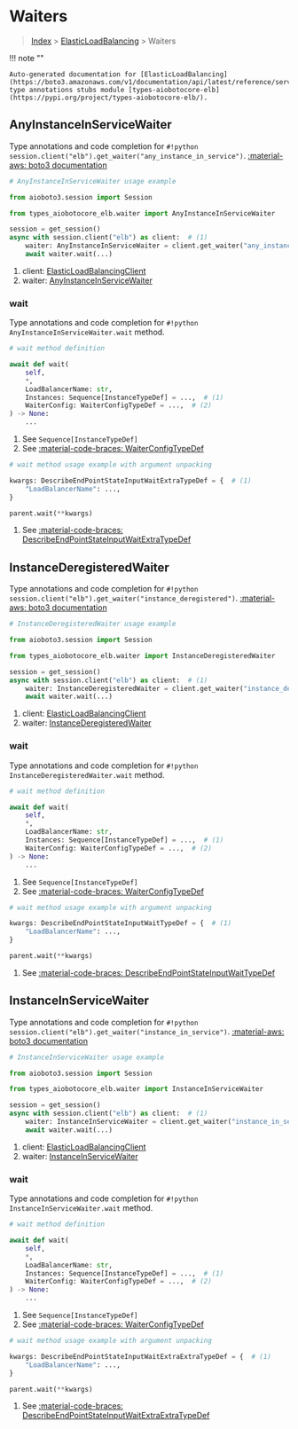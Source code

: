 # Waiters

> [Index](../README.md) > [ElasticLoadBalancing](./README.md) > Waiters

!!! note ""

    Auto-generated documentation for [ElasticLoadBalancing](https://boto3.amazonaws.com/v1/documentation/api/latest/reference/services/elb.html#elasticloadbalancing)
    type annotations stubs module [types-aiobotocore-elb](https://pypi.org/project/types-aiobotocore-elb/).

## AnyInstanceInServiceWaiter

Type annotations and code completion for `#!python session.client("elb").get_waiter("any_instance_in_service")`.
[:material-aws: boto3 documentation](https://boto3.amazonaws.com/v1/documentation/api/latest/reference/services/elb/waiter/AnyInstanceInService.html#ElasticLoadBalancing.Waiter.AnyInstanceInService)

```python
# AnyInstanceInServiceWaiter usage example

from aioboto3.session import Session

from types_aiobotocore_elb.waiter import AnyInstanceInServiceWaiter

session = get_session()
async with session.client("elb") as client:  # (1)
    waiter: AnyInstanceInServiceWaiter = client.get_waiter("any_instance_in_service")  # (2)
    await waiter.wait(...)
```

1. client: [ElasticLoadBalancingClient](./client.md)
2. waiter: [AnyInstanceInServiceWaiter](./waiters.md#anyinstanceinservicewaiter)


### wait

Type annotations and code completion for `#!python AnyInstanceInServiceWaiter.wait` method.

```python
# wait method definition

await def wait(
    self,
    *,
    LoadBalancerName: str,
    Instances: Sequence[InstanceTypeDef] = ...,  # (1)
    WaiterConfig: WaiterConfigTypeDef = ...,  # (2)
) -> None:
    ...
```

1. See `Sequence[InstanceTypeDef]`
2. See [:material-code-braces: WaiterConfigTypeDef](./type_defs.md#waiterconfigtypedef)


```python
# wait method usage example with argument unpacking

kwargs: DescribeEndPointStateInputWaitExtraTypeDef = {  # (1)
    "LoadBalancerName": ...,
}

parent.wait(**kwargs)
```

1. See [:material-code-braces: DescribeEndPointStateInputWaitExtraTypeDef](./type_defs.md#describeendpointstateinputwaitextratypedef)
## InstanceDeregisteredWaiter

Type annotations and code completion for `#!python session.client("elb").get_waiter("instance_deregistered")`.
[:material-aws: boto3 documentation](https://boto3.amazonaws.com/v1/documentation/api/latest/reference/services/elb/waiter/InstanceDeregistered.html#ElasticLoadBalancing.Waiter.InstanceDeregistered)

```python
# InstanceDeregisteredWaiter usage example

from aioboto3.session import Session

from types_aiobotocore_elb.waiter import InstanceDeregisteredWaiter

session = get_session()
async with session.client("elb") as client:  # (1)
    waiter: InstanceDeregisteredWaiter = client.get_waiter("instance_deregistered")  # (2)
    await waiter.wait(...)
```

1. client: [ElasticLoadBalancingClient](./client.md)
2. waiter: [InstanceDeregisteredWaiter](./waiters.md#instancederegisteredwaiter)


### wait

Type annotations and code completion for `#!python InstanceDeregisteredWaiter.wait` method.

```python
# wait method definition

await def wait(
    self,
    *,
    LoadBalancerName: str,
    Instances: Sequence[InstanceTypeDef] = ...,  # (1)
    WaiterConfig: WaiterConfigTypeDef = ...,  # (2)
) -> None:
    ...
```

1. See `Sequence[InstanceTypeDef]`
2. See [:material-code-braces: WaiterConfigTypeDef](./type_defs.md#waiterconfigtypedef)


```python
# wait method usage example with argument unpacking

kwargs: DescribeEndPointStateInputWaitTypeDef = {  # (1)
    "LoadBalancerName": ...,
}

parent.wait(**kwargs)
```

1. See [:material-code-braces: DescribeEndPointStateInputWaitTypeDef](./type_defs.md#describeendpointstateinputwaittypedef)
## InstanceInServiceWaiter

Type annotations and code completion for `#!python session.client("elb").get_waiter("instance_in_service")`.
[:material-aws: boto3 documentation](https://boto3.amazonaws.com/v1/documentation/api/latest/reference/services/elb/waiter/InstanceInService.html#ElasticLoadBalancing.Waiter.InstanceInService)

```python
# InstanceInServiceWaiter usage example

from aioboto3.session import Session

from types_aiobotocore_elb.waiter import InstanceInServiceWaiter

session = get_session()
async with session.client("elb") as client:  # (1)
    waiter: InstanceInServiceWaiter = client.get_waiter("instance_in_service")  # (2)
    await waiter.wait(...)
```

1. client: [ElasticLoadBalancingClient](./client.md)
2. waiter: [InstanceInServiceWaiter](./waiters.md#instanceinservicewaiter)


### wait

Type annotations and code completion for `#!python InstanceInServiceWaiter.wait` method.

```python
# wait method definition

await def wait(
    self,
    *,
    LoadBalancerName: str,
    Instances: Sequence[InstanceTypeDef] = ...,  # (1)
    WaiterConfig: WaiterConfigTypeDef = ...,  # (2)
) -> None:
    ...
```

1. See `Sequence[InstanceTypeDef]`
2. See [:material-code-braces: WaiterConfigTypeDef](./type_defs.md#waiterconfigtypedef)


```python
# wait method usage example with argument unpacking

kwargs: DescribeEndPointStateInputWaitExtraExtraTypeDef = {  # (1)
    "LoadBalancerName": ...,
}

parent.wait(**kwargs)
```

1. See [:material-code-braces: DescribeEndPointStateInputWaitExtraExtraTypeDef](./type_defs.md#describeendpointstateinputwaitextraextratypedef)
